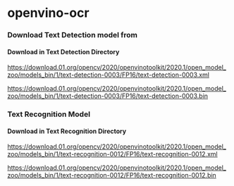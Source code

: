 # openvino-ocr

### Download Text Detection model from 
#### Download in Text Detection Directory

https://download.01.org/opencv/2020/openvinotoolkit/2020.1/open_model_zoo/models_bin/1/text-detection-0003/FP16/text-detection-0003.xml

https://download.01.org/opencv/2020/openvinotoolkit/2020.1/open_model_zoo/models_bin/1/text-detection-0003/FP16/text-detection-0003.bin

### Text Recognition Model
#### Download in Text Recognition Directory

https://download.01.org/opencv/2020/openvinotoolkit/2020.1/open_model_zoo/models_bin/1/text-recognition-0012/FP16/text-recognition-0012.xml

https://download.01.org/opencv/2020/openvinotoolkit/2020.1/open_model_zoo/models_bin/1/text-recognition-0012/FP16/text-recognition-0012.bin

